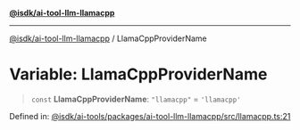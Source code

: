 [**@isdk/ai-tool-llm-llamacpp**](../README.md)

***

[@isdk/ai-tool-llm-llamacpp](../globals.md) / LlamaCppProviderName

# Variable: LlamaCppProviderName

> `const` **LlamaCppProviderName**: `"llamacpp"` = `'llamacpp'`

Defined in: [@isdk/ai-tools/packages/ai-tool-llm-llamacpp/src/llamacpp.ts:21](https://github.com/isdk/ai-tool-llm-llamacpp.js/blob/0d16068f52cb374c4608ded739a170f44769754f/src/llamacpp.ts#L21)
